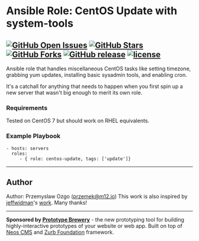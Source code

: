 # Ansible Role: CentOS Update with system-tools
[![GitHub Open Issues](https://img.shields.io/github/issues/million12/ansible-role-centos-update.svg)](https://github.com/million12/ansible-role-centos-update/issues)
[![GitHub Stars](https://img.shields.io/github/stars/million12/ansible-role-centos-update.svg)](https://github.com/million12/ansible-role-centos-update)
[![GitHub Forks](https://img.shields.io/github/forks/million12/ansible-role-centos-update.svg)](https://github.com/million12/ansible-role-centos-update)
[![GitHub release](https://img.shields.io/github/release/million12/ansible-role-centos-update.svg?maxAge=2592000)](https://github.com/million12/ansible-role-centos-update)
[![license](https://img.shields.io/github/license/million12/ansible-role-centos-update.svg?maxAge=2592000)](https://github.com/million12/ansible-role-centos-update/blob/master/LICENSE)
---

Ansible role that handles miscellaneous CentOS tasks like setting timezone, grabbing yum updates, installing basic sysadmin tools, and enabling cron.

It's a catchall for anything that needs to happen when you first spin up a new server that wasn't big enough to merit its own role.

### Requirements
Tested on CentOS 7 but should work on RHEL equivalents.

### Example Playbook

    - hosts: servers
      roles:
         - { role: centos-update, tags: ['update']}

---
 ## Author

 Author: Przemyslaw Ozgo (<przemek@m12.io>)
 This work is also inspired by [jeffwidman](https://github.com/jeffwidman)'s [work](https://github.com/jeffwidman/ansible-centos-bootstrap). Many thanks!

 ---

 **Sponsored by [Prototype Brewery](http://prototypebrewery.io/)** - the new prototyping tool for building highly-interactive prototypes of your website or web app. Built on top of [Neos CMS](https://www.neos.io/) and [Zurb Foundation](http://foundation.zurb.com/) framework.
